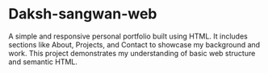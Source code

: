 # Daksh-sangwan-web
A simple and responsive personal portfolio built using HTML. It includes sections like About, Projects, and Contact to showcase my background and work. This project demonstrates my understanding of basic web structure and semantic HTML.
